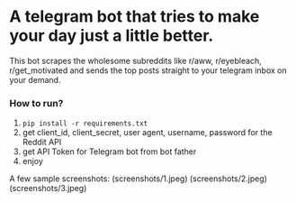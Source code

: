 # A telegram bot that tries to make your day just a little better.

This bot scrapes the wholesome subreddits like r/aww, r/eyebleach, r/get_motivated and sends the top posts straight to your telegram inbox on your demand.

### How to run?

1) `pip install -r requirements.txt`
2) get client_id, client_secret, user agent, username, password for the Reddit API
3) get API Token for Telegram bot from bot father
4) enjoy

A few sample screenshots:
(screenshots/1.jpeg)
(screenshots/2.jpeg)
(screenshots/3.jpeg)
